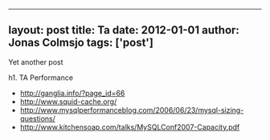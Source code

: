 
---
layout: post
title: Ta
date: 2012-01-01
author: Jonas Colmsjo
tags: ['post']
---

Yet another post





h1. TA Performance



* http://ganglia.info/?page_id=66
* http://www.squid-cache.org/
* http://www.mysqlperformanceblog.com/2006/06/23/mysql-sizing-questions/
* http://www.kitchensoap.com/talks/MySQLConf2007-Capacity.pdf
